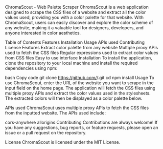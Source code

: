 ChromaScout - Web Palette Scraper
ChromaScout is a web application designed to scrape the CSS files of a website and extract all the color values used, providing you with a color palette for that website. With ChromaScout, users can easily discover and explore the color scheme of any website, making it a valuable tool for designers, developers, and anyone interested in color aesthetics.

Table of Contents
Features
Installation
Usage
APIs used
Contributing
License
Features
Extract color palette from any website
Multiple proxy APIs used to fetch the CSS files
Regular expressions used to extract color values from CSS files
Easy to use interface
Installation
To install the application, clone the repository to your local machine and install the required dependencies using npm:

bash
Copy code
git clone https://github.com/<username>/<repository-name>.git
cd <repository-name>
npm install
Usage
To use ChromaScout, enter the URL of the website you want to scrape in the input field on the home page. The application will fetch the CSS files using multiple proxy APIs and extract the color values used in the stylesheets. The extracted colors will then be displayed as a color palette below.

APIs used
ChromaScout uses multiple proxy APIs to fetch the CSS files from the inputted website. The APIs used include:

cors-anywhere
allorigins
Contributing
Contributions are always welcome! If you have any suggestions, bug reports, or feature requests, please open an issue or a pull request on the repository.

License
ChromaScout is licensed under the MIT License.